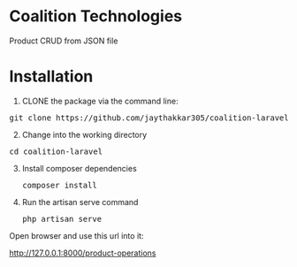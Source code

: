 # Coalition Technologies 

Product CRUD from JSON file 

# Installation
1. CLONE the package via the command line:
  <pre>git clone https://github.com/jaythakkar305/coalition-laravel</pre>
2. Change into the working directory
  <pre>cd coalition-laravel</pre>
   
3. Install composer dependencies
     <pre>composer install</pre>
4. Run the artisan serve command
   <pre>php artisan serve</pre>

Open browser and use this url into it:

  http://127.0.0.1:8000/product-operations